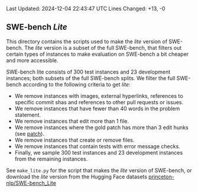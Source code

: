 Last Updated: 2024-12-04 22:43:47 UTC
Lines Changed: +13, -0
## SWE-bench *Lite*
This directory contains the scripts used to make the *lite* version of SWE-bench. The *lite* version is a subset of the full SWE-bench, that filters out certain types of instances to make evaluation on SWE-bench a bit cheaper and more accessible.

SWE-bench lite consists of 300 test instances and 23 development instances; both subsets of the full SWE-bench splits. We filter the full SWE-bench according to the following criteria to get *lite*:
- We remove instances with images, external hyperlinks, references to specific commit shas and references to other pull requests or issues.
- We remove instances that have fewer than 40 words in the problem statement.
- We remove instances that edit more than 1 file.
- We remove instances where the gold patch has more than 3 edit hunks (see [patch](https://man7.org/linux/man-pages/man1/patch.1.html)).
- We remove instances that create or remove files.
- We remove instances that contain tests with error message checks.
- Finally, we sample 300 test instances and 23 development instances from the remaining instances.

See `make_lite.py` for the script that makes the *lite* version of SWE-bench, or download the *lite* version from the Hugging Face datasets [princeton-nlp/SWE-bench_Lite](https://huggingface.co/datasets/princeton-nlp/SWE-bench_Lite)
